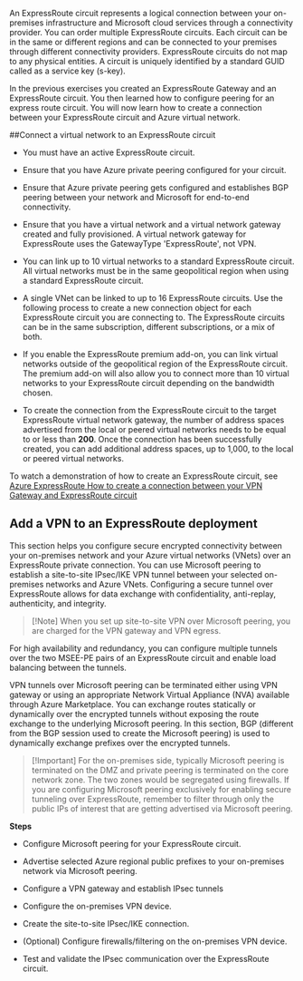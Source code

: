 

An ExpressRoute circuit represents a logical connection between your on-premises infrastructure and Microsoft cloud services through a connectivity provider. You can order multiple ExpressRoute circuits. Each circuit can be in the same or different regions and can be connected to your premises through different connectivity providers. ExpressRoute circuits do not map to any physical entities. A circuit is uniquely identified by a standard GUID called as a service key (s-key). 

In the previous exercises you created an ExpressRoute Gateway and an ExpressRoute circuit. You then learned how to configure peering for an express route circuit. You will now learn how to create a connection between your ExpressRoute circuit and Azure virtual network. 

##Connect a virtual network to an ExpressRoute circuit

- You must have an active ExpressRoute circuit.

- Ensure that you have Azure private peering configured for your circuit. 

- Ensure that Azure private peering gets configured and establishes BGP peering between your network and Microsoft for end-to-end connectivity.

- Ensure that you have a virtual network and a virtual network gateway created and fully provisioned. A virtual network gateway for ExpressRoute uses the GatewayType 'ExpressRoute', not VPN.

- You can link up to 10 virtual networks to a standard ExpressRoute circuit. All virtual networks must be in the same geopolitical region when using a standard ExpressRoute circuit.

- A single VNet can be linked to up to 16 ExpressRoute circuits. Use the following process to create a new connection object for each ExpressRoute circuit you are connecting to. The ExpressRoute circuits can be in the same subscription, different subscriptions, or a mix of both.

- If you enable the ExpressRoute premium add-on, you can link virtual networks outside of the geopolitical region of the ExpressRoute circuit. The premium add-on will also allow you to connect more than 10 virtual networks to your ExpressRoute circuit depending on the bandwidth chosen. 

- To create the connection from the ExpressRoute circuit to the target ExpressRoute virtual network gateway, the number of address spaces advertised from the local or peered virtual networks needs to be equal to or less than **200**. Once the connection has been successfully created, you can add additional address spaces, up to 1,000, to the local or peered virtual networks.

To watch a demonstration of how to create an ExpressRoute circuit, see [Azure ExpressRoute How to create a connection between your VPN Gateway and ExpressRoute circuit](https://channel9.msdn.com/Blogs/Azure/Azure-ExpressRoute-How-to-create-a-connection-between-your-VPN-Gateway-and-ExpressRoute-circuit?term=ExpressRoute&lang-en=true&pageSize=15&skip=15)

 

## Add a VPN to an ExpressRoute deployment

This section helps you configure secure encrypted connectivity between your on-premises network and your Azure virtual networks (VNets) over an ExpressRoute private connection. You can use Microsoft peering to establish a site-to-site IPsec/IKE VPN tunnel between your selected on-premises networks and Azure VNets. Configuring a secure tunnel over ExpressRoute allows for data exchange with confidentiality, anti-replay, authenticity, and integrity.

> [!Note] When you set up site-to-site VPN over Microsoft peering, you are charged for the VPN gateway and VPN egress. 

For high availability and redundancy, you can configure multiple tunnels over the two MSEE-PE pairs of an ExpressRoute circuit and enable load balancing between the tunnels.

VPN tunnels over Microsoft peering can be terminated either using VPN gateway or using an appropriate Network Virtual Appliance (NVA) available through Azure Marketplace. You can exchange routes statically or dynamically over the encrypted tunnels without exposing the route exchange to the underlying Microsoft peering. In this section, BGP (different from the BGP session used to create the Microsoft peering) is used to dynamically exchange prefixes over the encrypted tunnels.

> [!Important] For the on-premises side, typically Microsoft peering is terminated on the DMZ and private peering is terminated on the core network zone. The two zones would be segregated using firewalls. If you are configuring Microsoft peering exclusively for enabling secure tunneling over ExpressRoute, remember to filter through only the public IPs of interest that are getting advertised via Microsoft peering.

**Steps** 

- Configure Microsoft peering for your ExpressRoute circuit.

- Advertise selected Azure regional public prefixes to your on-premises network via Microsoft peering.

- Configure a VPN gateway and establish IPsec tunnels

- Configure the on-premises VPN device.

- Create the site-to-site IPsec/IKE connection.

- (Optional) Configure firewalls/filtering on the on-premises VPN device.

- Test and validate the IPsec communication over the ExpressRoute circuit.
